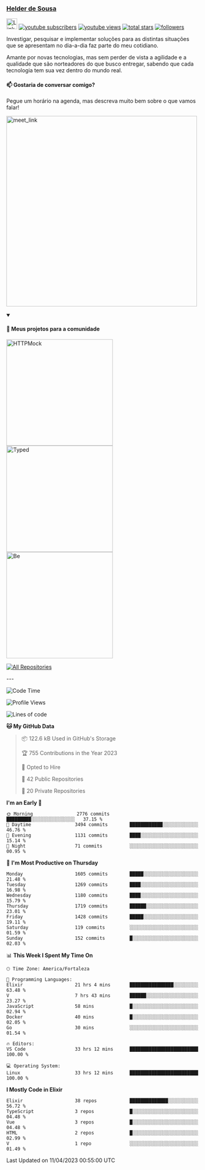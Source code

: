 <p align="left">
<a href="https://github.com/andridus">
    <h3>Helder de Sousa</h3></a>
</p>


<p align="left">
 <a href="https://linkedin.com/in/helder-de-sousa">
    <img height="28px" alt="Linkedin" title="Helder de Sousa" src="https://img.shields.io/badge/-linkedin-blue?style=flat-square&logo=Linkedin&logoColor=white&link=https://www.linkedin.com/in/helder-de-sousa""/></a>
  <a href="https://www.youtube.com/@vocedesenvolvedor?sub_confirmation=1">
    <img alt="youtube subscribers" title="Inscreva-se no canal Você, desenvolvedor" src="https://custom-icon-badges.demolab.com/youtube/channel/subscribers/UCh-qOj_p5CY_AfuR7fEYbwA?color=%23E05D44&label=V0CÊ,%20 DESENVOLVEDOR&logo=video&logoColor=white&style=for-the-badge&labelColor=CE4630""/></a>
  <a href="https://www.youtube.com/@vocedesenvolvedor">
    <img alt="youtube views" title="YouTube Visualizações" src="https://custom-icon-badges.demolab.com/youtube/channel/views/UCh-qOj_p5CY_AfuR7fEYbwA?color=%23E1AD0E&logo=video&logoColor=white&style=for-the-badge&labelColor=C79600"/></a>
  <a href="https://github.com/andridus?tab=repositories&sort=stargazers">
    <img alt="total stars" title="Total de Estrelas no GitHub" src="https://custom-icon-badges.demolab.com/github/stars/andridus?color=55960c&style=for-the-badge&labelColor=488207&logo=star"/></a>
  <a href="https://github.com/andridus?tab=followers">
    <img alt="followers" title="Siga-me on Github" src="https://custom-icon-badges.demolab.com/github/followers/andridus?color=236ad3&labelColor=1155ba&style=for-the-badge&logo=person-add&label=Follow&logoColor=white"/></a>
</p>

<p align="left">
 Investigar, pesquisar e implementar soluções para as distintas situações que se apresentam no dia-a-dia faz parte do meu cotidiano.

Amante por novas tecnologias, mas sem perder de vista a agilidade e a qualidade que são norteadores do que busco entregar, sabendo que cada tecnologia tem sua vez dentro do mundo real.
</p>

#### 📫 Gostaria de conversar comigo?

Pegue um horário na agenda, mas descreva muito bem sobre o que vamos falar!

<a href="https://calendly.com/andridus/30min" target="_blank"><img width="498" alt="meet_link" src="https://user-images.githubusercontent.com/15426564/144297439-f530f383-e73e-41e0-9914-a9b7d3f432e5.png"></a>


<details open>
  <summary><h4>📘 Meus projetos para a comunidade</h4></summary>

  <p align="left">
    <a href="https://github.com/andridus/httpmock"><img width="278" src="https://denvercoder1-github-readme-stats.vercel.app/api/pin/?username=andridus&repo=httpmock&theme=default&show_icons=true" alt="HTTPMock"></a>
    <a href="https://github.com/andridus/typed"><img width="278" src="https://denvercoder1-github-readme-stats.vercel.app/api/pin/?username=andridus&repo=typed&theme=default&show_icons=true" alt="Typed"></a>
    <a href="https://github.com/andridus/bee"><img width="278" src="https://denvercoder1-github-readme-stats.vercel.app/api/pin/?username=andridus&repo=bee&theme=default&show_icons=true" alt="Be"></a>

  </p>

  <a href="https://github.com/andridus?tab=repositories&sort=stargazers"><img alt="All Repositories" title="All Repositories" src="https://custom-icon-badges.demolab.com/badge/-Clique%20aqui%20para%20todos%20os%20meus%20repos-efefef?style=for-the-badge&logoColor=black&logo=repo"/></a>
</details>
---

<!--START_SECTION:waka-->
![Code Time](http://img.shields.io/badge/Code%20Time-364%20hrs%2057%20mins-blue)

![Profile Views](http://img.shields.io/badge/Profile%20Views-29-blue)

![Lines of code](https://img.shields.io/badge/From%20Hello%20World%20I%27ve%20Written-4.9%20million%20lines%20of%20code-blue)

**🐱 My GitHub Data** 

> 📦 122.6 kB Used in GitHub's Storage 
 > 
> 🏆 755 Contributions in the Year 2023
 > 
> 💼 Opted to Hire
 > 
> 📜 42 Public Repositories 
 > 
> 🔑 20 Private Repositories 
 > 
**I'm an Early 🐤** 

```text
🌞 Morning                2776 commits        █████████░░░░░░░░░░░░░░░░   37.15 % 
🌆 Daytime                3494 commits        ████████████░░░░░░░░░░░░░   46.76 % 
🌃 Evening                1131 commits        ████░░░░░░░░░░░░░░░░░░░░░   15.14 % 
🌙 Night                  71 commits          ░░░░░░░░░░░░░░░░░░░░░░░░░   00.95 % 
```
📅 **I'm Most Productive on Thursday** 

```text
Monday                   1605 commits        █████░░░░░░░░░░░░░░░░░░░░   21.48 % 
Tuesday                  1269 commits        ████░░░░░░░░░░░░░░░░░░░░░   16.98 % 
Wednesday                1180 commits        ████░░░░░░░░░░░░░░░░░░░░░   15.79 % 
Thursday                 1719 commits        ██████░░░░░░░░░░░░░░░░░░░   23.01 % 
Friday                   1428 commits        █████░░░░░░░░░░░░░░░░░░░░   19.11 % 
Saturday                 119 commits         ░░░░░░░░░░░░░░░░░░░░░░░░░   01.59 % 
Sunday                   152 commits         █░░░░░░░░░░░░░░░░░░░░░░░░   02.03 % 
```


📊 **This Week I Spent My Time On** 

```text
🕑︎ Time Zone: America/Fortaleza

💬 Programming Languages: 
Elixir                   21 hrs 4 mins       ████████████████░░░░░░░░░   63.48 % 
V                        7 hrs 43 mins       ██████░░░░░░░░░░░░░░░░░░░   23.27 % 
JavaScript               58 mins             █░░░░░░░░░░░░░░░░░░░░░░░░   02.94 % 
Docker                   40 mins             █░░░░░░░░░░░░░░░░░░░░░░░░   02.05 % 
Go                       30 mins             ░░░░░░░░░░░░░░░░░░░░░░░░░   01.54 % 

🔥 Editors: 
VS Code                  33 hrs 12 mins      █████████████████████████   100.00 % 

💻 Operating System: 
Linux                    33 hrs 12 mins      █████████████████████████   100.00 % 
```

**I Mostly Code in Elixir** 

```text
Elixir                   38 repos            ██████████████░░░░░░░░░░░   56.72 % 
TypeScript               3 repos             █░░░░░░░░░░░░░░░░░░░░░░░░   04.48 % 
Vue                      3 repos             █░░░░░░░░░░░░░░░░░░░░░░░░   04.48 % 
HTML                     2 repos             █░░░░░░░░░░░░░░░░░░░░░░░░   02.99 % 
V                        1 repo              ░░░░░░░░░░░░░░░░░░░░░░░░░   01.49 % 
```




 Last Updated on 11/04/2023 00:55:00 UTC
<!--END_SECTION:waka-->
